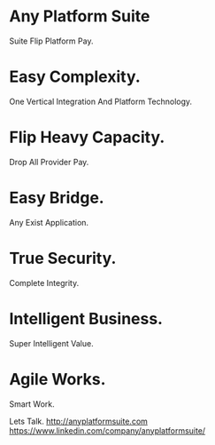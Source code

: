 # Any Platform Suite
Suite Flip Platform Pay.

# Easy Complexity.
One Vertical Integration And Platform Technology.

# Flip Heavy Capacity.
Drop All Provider Pay.

# Easy Bridge.
Any Exist Application.

# True Security.
Complete Integrity.

# Intelligent Business.
Super Intelligent Value.

# Agile Works.
Smart Work.

Lets Talk.
http://anyplatformsuite.com
https://www.linkedin.com/company/anyplatformsuite/
